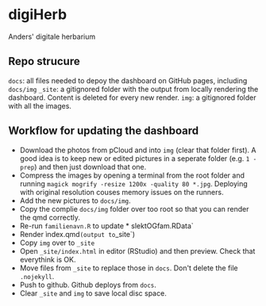 # digiHerb
Anders' digitale herbarium

## Repo strucure

`docs`: all files needed to depoy the dashboard on GitHub pages, including `docs/img`
`_site`: a gitignored folder with the output from locally rendering the dashboard. Content is deleted for every new render.
`img`: a gitignored folder with all the images. 

## Workflow for updating the dashboard
- Download the photos from pCloud and into `img` (clear that folder first). A good idea is to keep new or edited pictures in a seperate folder (e.g. `1 - prep`) and then just download that one. 
- Compress the images by opening a terminal from the root folder and running `magick mogrify -resize 1200x -quality 80 *.jpg`. Deploying with original resolution couses memory issues on the runners.
- Add the new pictures to `docs/img`.
- Copy the complie `docs/img` folder over too root so that you can render the qmd correctly.
- Re-run `familienavn.R` to update * slektOGfam.RData`
- Render ìndex.qmd` (output to `_site`)
- Copy `img` over to `_site`
- Open `_site/index.html` in editor (RStudio) and then preview. Check that everythink is OK.
- Move files from `_site` to replace those in `docs`. Don't delete the file `.nojekyll`.
- Push to github. Github deploys from `docs`.
- Clear `_site` and `img` to save local disc space.
